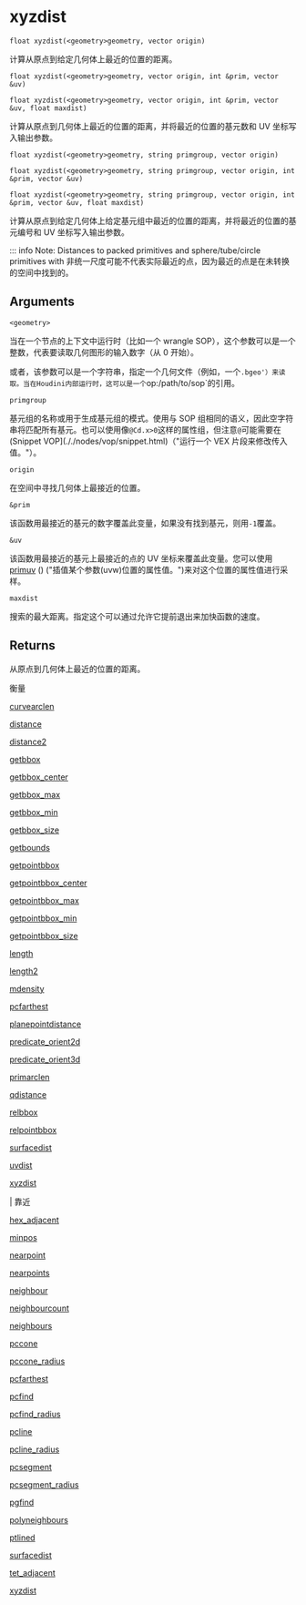# xyzdist

`float xyzdist(<geometry>geometry, vector origin)`

计算从原点到给定几何体上最近的位置的距离。

`float xyzdist(<geometry>geometry, vector origin, int &prim, vector &uv)`

`float xyzdist(<geometry>geometry, vector origin, int &prim, vector &uv, float maxdist)`

计算从原点到几何体上最近的位置的距离，并将最近的位置的基元数和 UV 坐标写入输出参数。

`float xyzdist(<geometry>geometry, string primgroup, vector origin)`

`float xyzdist(<geometry>geometry, string primgroup, vector origin, int &prim, vector &uv)`

`float xyzdist(<geometry>geometry, string primgroup, vector origin, int &prim, vector &uv, float maxdist)`

计算从原点到给定几何体上给定基元组中最近的位置的距离，并将最近的位置的基元编号和 UV 坐标写入输出参数。

::: info Note: Distances to packed primitives and sphere/tube/circle primitives with
非统一尺度可能不代表实际最近的点，因为最近的点是在未转换的空间中找到的。

## Arguments

`<geometry>`

当在一个节点的上下文中运行时（比如一个 wrangle SOP），这个参数可以是一个整数，代表要读取几何图形的输入数字（从 0 开始）。

或者，该参数可以是一个字符串，指定一个几何文件（例如，一个`.bgeo'）来读取。当在Houdini内部运行时，这可以是一个`op:/path/to/sop`的引用。

`primgroup`

基元组的名称或用于生成基元组的模式。使用与 SOP 组相同的语义，因此空字符串将匹配所有基元。也可以使用像`@Cd.x>0`这样的属性组，但注意`@`可能需要在(Snippet VOP](././nodes/vop/snippet.html)（"运行一个 VEX 片段来修改传入值。"）。

`origin`

在空间中寻找几何体上最接近的位置。

`&prim`

该函数用最接近的基元的数字覆盖此变量，如果没有找到基元，则用`-1`覆盖。

`&uv`

该函数用最接近的基元上最接近的点的 UV 坐标来覆盖此变量。您可以使用 [primuv](primuv.html) () ("插值某个参数(uvw)位置的属性值。")来对这个位置的属性值进行采样。

`maxdist`

搜索的最大距离。指定这个可以通过允许它提前退出来加快函数的速度。

## Returns

从原点到几何体上最近的位置的距离。

衡量

[curvearclen](curvearclen.html)

[distance](distance.html)

[distance2](distance2.html)

[getbbox](getbbox.html)

[getbbox_center](getbbox_center.html)

[getbbox_max](getbbox_max.html)

[getbbox_min](getbbox_min.html)

[getbbox_size](getbbox_size.html)

[getbounds](getbounds.html)

[getpointbbox](getpointbbox.html)

[getpointbbox_center](getpointbbox_center.html)

[getpointbbox_max](getpointbbox_max.html)

[getpointbbox_min](getpointbbox_min.html)

[getpointbbox_size](getpointbbox_size.html)

[length](length.html)

[length2](length2.html)

[mdensity](mdensity.html)

[pcfarthest](pcfarthest.html)

[planepointdistance](planepointdistance.html)

[predicate_orient2d](predicate_orient2d.html)

[predicate_orient3d](predicate_orient3d.html)

[primarclen](primarclen.html)

[qdistance](qdistance.html)

[relbbox](relbbox.html)

[relpointbbox](relpointbbox.html)

[surfacedist](surfacedist.html)

[uvdist](uvdist.html)

[xyzdist](xyzdist.html)

| 靠近

[hex_adjacent](hex_adjacent.html)

[minpos](minpos.html)

[nearpoint](nearpoint.html)

[nearpoints](nearpoints.html)

[neighbour](neighbour.html)

[neighbourcount](neighbourcount.html)

[neighbours](neighbours.html)

[pccone](pccone.html)

[pccone_radius](pccone_radius.html)

[pcfarthest](pcfarthest.html)

[pcfind](pcfind.html)

[pcfind_radius](pcfind_radius.html)

[pcline](pcline.html)

[pcline_radius](pcline_radius.html)

[pcsegment](pcsegment.html)

[pcsegment_radius](pcsegment_radius.html)

[pgfind](pgfind.html)

[polyneighbours](polyneighbours.html)

[ptlined](ptlined.html)

[surfacedist](surfacedist.html)

[tet_adjacent](tet_adjacent.html)

[xyzdist](xyzdist.html)
